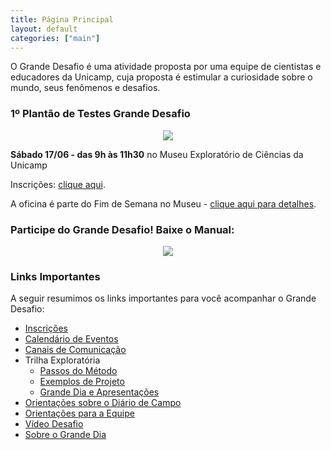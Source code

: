 ```yaml
---
title: Página Principal
layout: default
categories: ["main"]
---
```


O Grande Desafio é uma atividade proposta por uma equipe de cientistas e educadores da Unicamp, cuja proposta é estimular a curiosidade sobre o mundo, seus fenômenos e desafios.

### 1º Plantão de Testes Grande Desafio

<div style="text-align:center">
  <img src="/gd/img/GD.png">
</div>

**Sábado 17/06 - das 9h às 11h30** no Museu Exploratório de Ciências da Unicamp

Inscrições: <a href="https://forms.gle/yDYbUFnqEbnQp4yj9" target="_blank">clique aqui</a>.

A oficina é parte do Fim de Semana no Museu - <a href="https://www.mc.unicamp.br/noticias/fim-de-semana-no-museu-da-a-largada-para-o-grande-desafio-com-atividades-para-criancas-e-educadores" target="_blank">clique aqui para detalhes</a>.


### Participe do Grande Desafio! Baixe o Manual:

<div style="text-align:center">
  <a href="/gd/docs/manual-grande-desafio-2023.pdf" target="_blank"><img src="/gd/img/capa-manual.png"></a>
</div>

### Links Importantes

A seguir resumimos os links importantes para você acompanhar o Grande Desafio:
* [Inscrições](https://museu.harena.org/gd/inscricoes/)
* [Calendário de Eventos](https://museu.harena.org/gd/calendario/)
* [Canais de Comunicação](https://museu.harena.org/gd/comunidade/)
* Trilha Exploratória
  * [Passos do Método](https://museu.harena.org/gd/metodo/)
  * [Exemplos de Projeto](https://museu.harena.org/gd/explorando/)
  * [Grande Dia e Apresentações](https://museu.harena.org/gd/trilha-exploratoria/)
* [Orientações sobre o Diário de Campo](https://museu.harena.org/gd/diario/)
* [Orientações para a Equipe](https://museu.harena.org/gd/equipe/)
* [Vídeo Desafio](https://museu.harena.org/gd/video/)
* [Sobre o Grande Dia](https://museu.harena.org/gd/grande-dia/)
